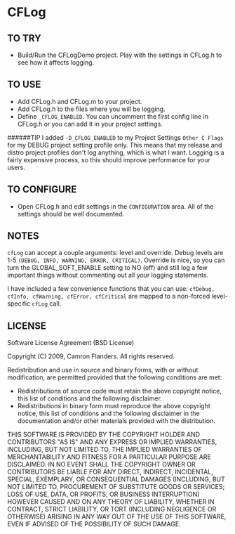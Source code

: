 CFLog
=====

TO TRY
-------

* Build/Run the CFLogDemo project. Play with the settings in CFLog.h to see how it affects logging.


TO USE
------

* Add CFLog.h and CFLog.m to your project.
* Add CFLog.h to the files where you will be logging.
* Define `_CFLOG_ENABLED`. You can uncomment the first config line in CFLog.h or you can add it in your project settings.


######TIP
    I added `-D_CFLOG_ENABLED` to my Project Settings `Other C Flags` for my DEBUG project setting profile only. This means that my release and distro project profiles don't log anything, which is what I want. Logging is a fairly expensive process, so this should improve performance for your users.


TO CONFIGURE
------------

* Open CFLog.h and edit settings in the `CONFIGURATION` area. All of the settings should be well documented.   
 

NOTES
-----

`cfLog` can accept a couple arguments: level and override.
Debug levels are 1-5 `(DEBUG, INFO, WARNING, ERROR, CRITICAL)`.
Override is nice, so you can turn the GLOBAL_SOFT_ENABLE setting to NO (off) and still log a few important things without commenting out all your logging statements.

I have included a few convenience functions that you can use: `cfDebug, cfInfo, cfWarning, cfError, cfCritical` are mapped to a non-forced level-specific `cfLog` call.



LICENSE
-------

Software License Agreement (BSD License)

Copyright (C) 2009, Camron Flanders.
All rights reserved.
   
Redistribution and use in source and binary forms, with or without
modification, are permitted provided that the following conditions are met:

* Redistributions of source code must retain the above copyright
  notice, this list of conditions and the following disclaimer.
* Redistributions in binary form must reproduce the above copyright
  notice, this list of conditions and the following disclaimer in the
  documentation and/or other materials provided with the distribution.

THIS SOFTWARE IS PROVIDED BY THE COPYRIGHT HOLDER AND CONTRIBUTORS "AS IS" AND ANY
EXPRESS OR IMPLIED WARRANTIES, INCLUDING, BUT NOT LIMITED TO, THE IMPLIED
WARRANTIES OF MERCHANTABILITY AND FITNESS FOR A PARTICULAR PURPOSE ARE
DISCLAIMED. IN NO EVENT SHALL THE COPYRIGHT OWNER OR CONTRIBUTORS BE LIABLE FOR ANY
DIRECT, INDIRECT, INCIDENTAL, SPECIAL, EXEMPLARY, OR CONSEQUENTIAL DAMAGES
(INCLUDING, BUT NOT LIMITED TO, PROCUREMENT OF SUBSTITUTE GOODS OR SERVICES;
LOSS OF USE, DATA, OR PROFITS; OR BUSINESS INTERRUPTION) HOWEVER CAUSED AND
ON ANY THEORY OF LIABILITY, WHETHER IN CONTRACT, STRICT LIABILITY, OR TORT
(INCLUDING NEGLIGENCE OR OTHERWISE) ARISING IN ANY WAY OUT OF THE USE OF THIS
SOFTWARE, EVEN IF ADVISED OF THE POSSIBILITY OF SUCH DAMAGE.
